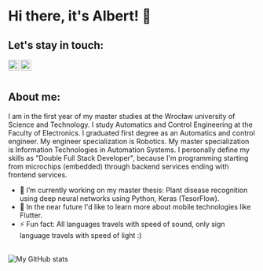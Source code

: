 # Hi there, it's Albert! 👋

## Let's stay in touch:
[<img align="left" alt="helloroman | YouTube" width="22px" src="https://cdn.jsdelivr.net/npm/simple-icons@v3/icons/youtube.svg" />][youtube]
[<img align="left" alt="helloroman | LinkedIn" width="22px" src="https://cdn.jsdelivr.net/npm/simple-icons@v3/icons/linkedin.svg" />][linkedin]
<br />
<br />
## About me:
I am in the first year of my master studies at the Wrocław university of Science and Technology. I study Automatics and Control Engineering at the Faculty of Electronics.  I graduated first degree as an Automatics and control engineer. My engineer specialization is Robotics. My master specialization is Information Technologies in Automation Systems. I personally define my skills as "Double Full Stack Developer", because I'm programming starting from microchips (embedded) through backend services ending with frontend services.

- 🔭 I’m currently working on my master thesis: Plant disease recognition using deep neural networks using Python, Keras (TesorFlow).
- 🌱 In the near future I'd like to learn more about mobile technologies like Flutter.
- ⚡ Fun fact: All languages travels with speed of sound, only sign language travels with speed of light :)
<br />
<img align="center" alt="My GitHub stats" src="https://github-readme-stats.vercel.app/api?username=albertlis&count_private=true" />

[youtube]: https://www.youtube.com/channel/UCpzjymCuVWVhVSEcUCJ7PSQ
[linkedin]: www.linkedin.com/in/albertlis
